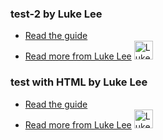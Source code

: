 
### test-2 by Luke Lee
- [Read the guide](None/review/test-2)
- [Read more from Luke Lee](None/user/durden) <img src="https://avatars.githubusercontent.com/u/58063?v=3" width="30" height="30" alt="Luke Lee" />

### test with HTML by Luke Lee
- [Read the guide](None/review/test-with-html)
- [Read more from Luke Lee](None/user/durden) <img src="https://avatars.githubusercontent.com/u/58063?v=3" width="30" height="30" alt="Luke Lee" />

